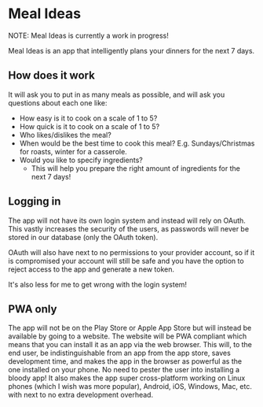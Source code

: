 # Meal Ideas

NOTE: Meal Ideas is currently a work in progress!

Meal Ideas is an app that intelligently plans your dinners for the next 7 days.

## How does it work

It will ask you to put in as many meals as possible, and will ask you questions about each one like:

-   How easy is it to cook on a scale of 1 to 5?
-   How quick is it to cook on a scale of 1 to 5?
-   Who likes/dislikes the meal?
-   When would be the best time to cook this meal? E.g. Sundays/Christmas for roasts, winter for a casserole.
-   Would you like to specify ingredients?
    -   This will help you prepare the right amount of ingredients for the next 7 days!

## Logging in

The app will not have its own login system and instead will rely on OAuth. This vastly increases the security of the users, as passwords will never be stored in our database (only the OAuth token).

OAuth will also have next to no permissions to your provider account, so if it is compromised your account will still be safe and you have the option to reject access to the app and generate a new token.

It's also less for me to get wrong with the login system!

## PWA only

The app will not be on the Play Store or Apple App Store but will instead be available by going to a website. The website will be PWA compliant which means that you can install it as an app via the web browser. This will, to the end user, be indistinguishable from an app from the app store, saves development time, and makes the app in the browser as powerful as the one installed on your phone. No need to pester the user into installing a bloody app! It also makes the app super cross-platform working on Linux phones (which I wish was more popular), Android, iOS, Windows, Mac, etc. with next to no extra development overhead.
